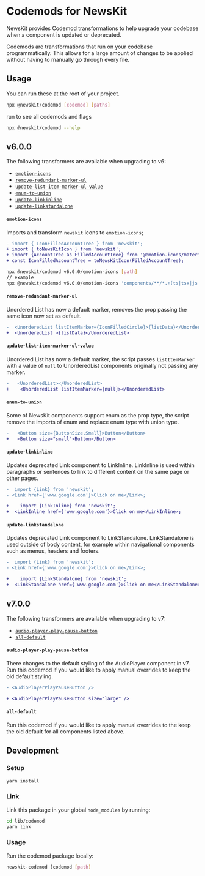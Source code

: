 # Codemods for NewsKit

NewsKit provides Codemod transformations to help upgrade your codebase when a component is updated or deprecated.

Codemods are transformations that run on your codebase programmatically. This allows for a large amount of changes to be applied without having to manually go through every file.

## Usage

You can run these at the root of your project.

```bash
npx @newskit/codemod [codemod] [paths]
```

run to see all codemods and flags

```bash
npx @newskit/codemod --help
```

## v6.0.0
The following transformers are available when upgrading to v6:

- [`emotion-icons`](#emotion-icons)
- [`remove-redundant-marker-ul`](#remove-redundant-marker-ul)
- [`update-list-item-marker-ul-value`](#update-list-item-marker-ul-value)
- [`enum-to-union`](#enum-to-union)
- [`update-linkinline`](#update-linkinline)
- [`update-linkstandalone`](#update-linkstandalone)


#### `emotion-icons`
Imports and transform `newskit` icons to `emotion-icons`;

```diff
- import { IconFilledAccountTree } from 'newskit';
+ import { toNewsKitIcon } from 'newskit';
+ import {AccountTree as FilledAccountTree} from '@emotion-icons/material/AccountTree';
+ const IconFilledAccountTree = toNewsKitIcon(FilledAccountTree);
```

```sh
npx @newskit/codemod v6.0.0/emotion-icons [path]
// example
npx @newskit/codemod v6.0.0/emotion-icons 'components/**/*.+(ts|tsx|js|jsx)'
```

#### `remove-redundant-marker-ul`

Unordered List has now a default marker, removes the prop passing the same icon now set as default.

```diff
-  <UnorderedList listItemMarker={IconFilledCircle}>{listData}</UnorderedList>
+  <UnorderedList >{listData}</UnorderedList>
```

#### `update-list-item-marker-ul-value`

Unordered List has now a default marker, the script passes `listItemMarker` with a value of `null` to UnorderedList components originally not passing any marker.

```diff
-   <UnorderedList></UnorderedList>
+    <UnorderedList listItemMarker={null}></UnorderedList>
```

#### `enum-to-union`

Some of NewsKit components support enum as the prop type, the script remove the imports of enum and replace enum type with union type.

```diff
-   <Button size={ButtonSize.Small}>Button</Button>
+   <Button size="small">Button</Button>
```

#### `update-linkinline`

Updates deprecated Link component to LinkInline.
LinkInline is used within paragraphs or sentences to link to different content on the same page or other pages.

```diff
-  import {Link} from 'newskit';
- <Link href={'www.google.com'}>Click on me</Link>;

+    import {LinkInline} from 'newskit';
+  <LinkInline href={'www.google.com'}>Click on me</LinkInline>;
```

#### `update-linkstandalone`

Updates deprecated Link component to LinkStandalone.
LinkStandalone is used outside of body content, for example within navigational components such as menus, headers and footers.

```diff
-  import {Link} from 'newskit';
- <Link href={'www.google.com'}>Click on me</Link>;

+    import {LinkStandalone} from 'newskit';
+  <LinkStandalone href={'www.google.com'}>Click on me</LinkStandalone>;
```

## v7.0.0
The following transformers are available when upgrading to v7:

- [`audio-player-play-pause-button`](#audio-player-play-pause-button)
- [`all-default`](#all-default)

#### `audio-player-play-pause-button`

There changes to the default styling of the AudioPlayer component in v7.
Run this codemod if you would like to apply manual overrides to keep the old default styling.

```diff
- <AudioPlayerPlayPauseButton />

+ <AudioPlayerPlayPauseButton size="large" />
```

#### `all-default`

Run this codemod if you would like to apply manual overrides to the keep the old default for all components listed above.

## Development

### Setup
```bash
yarn install
```

### Link
Link this package in your global `node_modules` by running:

```bash
cd lib/codemod
yarn link
```

### Usage
Run the codemod package locally:
```bash
newskit-codemod [codemod [path]
```
